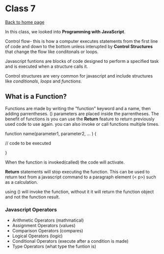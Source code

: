 # Class 7

[Back to home page](../README.md)

In this class, we looked into **Programming with JavaScript**.

Control flow- this is how a computer executes statements from the first line of code and down to the bottom unless interupted by **Control Structures** that change the flow like conditonals or loops.

Javascript funtions are blocks of code designed to perform a specified task and is executed when a structure calls it.

Control structures are very common for javascript and include structures like *conditionals*, *loops* and *functions*.

## What is a Function?

Functions are made by writing the "function" keyword and a name, then adding parrentheses. () parameters are placed inside the parrentheses. The benefit of functions is you can use the **Return** feature to return previously used code to use again. you can also invoke or call functions multiple times.

function name(parameter1, parameter2, ... ) {

// code to be executed

}

When the function is invoked(called) the code will activate.

**Return** statements will stop executing the function. This can be used to return text from a javascript command to a paragraph element (< p>) such as a calculation.

using () will invoke the function, without it it will return the function object and not the function result.

### Javascript Operators

- Arithmetic Operators (mathmatical)
- Assignment Operators (values)
- Comparison Operators (compares)
- Logical Operators (logic)
- Conditional Operators (execute after a condition is made)
- Type Operators (what type the funtion is)